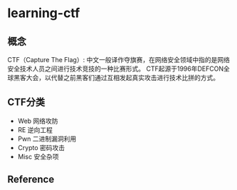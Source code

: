 # learning-ctf

## 概念

CTF（Capture The Flag）: 
中文一般译作夺旗赛，在网络安全领域中指的是网络安全技术人员之间进行技术竞技的一种比赛形式。 CTF起源于1996年DEFCON全球黑客大会，以代替之前黑客们通过互相发起真实攻击进行技术比拼的方式。


## CTF分类

- Web 网络攻防
- RE 逆向工程
- Pwn 二进制漏洞利用
- Crypto 密码攻击
- Misc 安全杂项

## Reference

